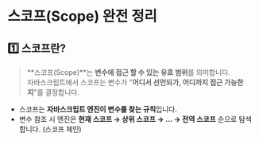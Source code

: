 # 스코프(Scope) 완전 정리

## 1️⃣ 스코프란?
> **스코프(Scope)**는 **변수에 접근 할 수 있는 유효 범위**를 의미합니다.  
자바스크립트에서 스코프는 변수가 "**어디서 선언되가, 어디까지 접근 가능한지**"를 결정합니다.

- 스코프는 **자바스크립트 엔진이 변수를 찾는 규칙**입니다.
- 변수 참조 시 엔진은 **현재 스코프 → 상위 스코프 → ... → 전역 스코프** 순으로 탐색합니다. (스코프 체인)